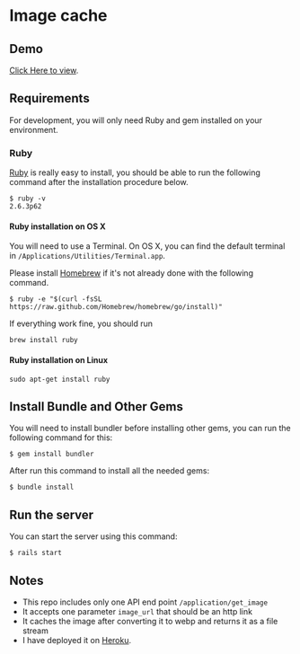 
# Image cache

## Demo
[Click Here to view](https://image-cache-congress.herokuapp.com/application/get_image?image_url=https://theunitedstates.io/images/congress/225x275/B000944.jpg).

## Requirements

For development, you will only need Ruby and gem installed on your environment.

### Ruby

[Ruby](https://www.ruby-lang.org/en/documentation/installation/) is really easy to install, you should be able to run the following command after the installation procedure
below.

    $ ruby -v
    2.6.3p62

#### Ruby installation on OS X

You will need to use a Terminal. On OS X, you can find the default terminal in
`/Applications/Utilities/Terminal.app`.

Please install [Homebrew](http://brew.sh/) if it's not already done with the following command.

    $ ruby -e "$(curl -fsSL https://raw.github.com/Homebrew/homebrew/go/install)"

If everything work fine, you should run

    brew install ruby

#### Ruby installation on Linux

    sudo apt-get install ruby


## Install Bundle and Other Gems

You will need to install bundler before installing other gems, you can run the following command for this:

    $ gem install bundler


After run this command to install all the needed gems:

    $ bundle install

## Run the server

You can start the server using this command:

    $ rails start

## Notes
- This repo includes only one API end point `/application/get_image`
- It accepts one parameter `image_url` that should be an http link
- It caches the image after converting it to webp and returns it as a file stream
- I have deployed it on [Heroku](https://image-cache-congress.herokuapp.com).
